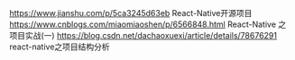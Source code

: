 https://www.jianshu.com/p/5ca3245d63eb   React-Native开源项目
https://www.cnblogs.com/miaomiaoshen/p/6566848.html   React-Native 之 项目实战(一)
https://blog.csdn.net/dachaoxuexi/article/details/78676291   react-native之项目结构分析